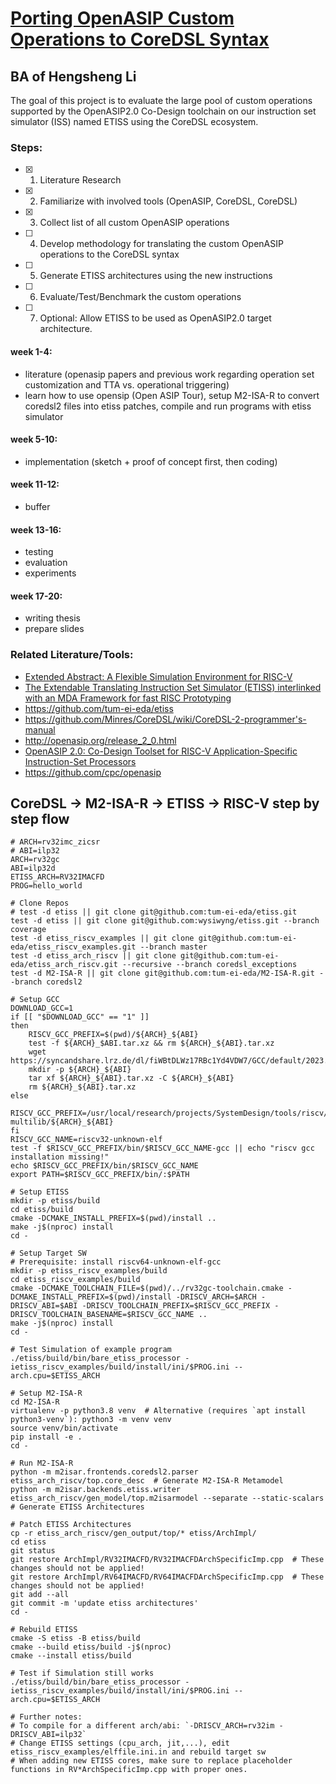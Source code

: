 # [Porting OpenASIP Custom Operations to CoreDSL Syntax](<reference/BA.pdf>)

## BA of Hengsheng Li

The goal of this project is to evaluate the large pool of custom operations supported by the
OpenASIP2.0 Co-Design toolchain on our instruction set simulator (ISS) named ETISS using the
CoreDSL ecosystem.
### Steps:

- [X] 1. Literature Research
- [X] 2. Familiarize with involved tools (OpenASIP, CoreDSL, CoreDSL)
- [X] 3. Collect list of all custom OpenASIP operations
- [ ] 4. Develop methodology for translating the custom OpenASIP operations to the CoreDSL syntax
- [ ] 5. Generate ETISS architectures using the new instructions
- [ ] 6. Evaluate/Test/Benchmark the custom operations
- [ ] 7. Optional: Allow ETISS to be used as OpenASIP2.0 target architecture.

#### week 1-4:
- literature (openasip papers and previous work regarding operation set customization and TTA vs. operational triggering)
- learn how to use opensip (Open ASIP Tour), setup M2-ISA-R to convert coredsl2 files into etiss patches, compile and run programs with etiss simulator

#### week 5-10:
- implementation (sketch + proof of concept first, then coding)

#### week 11-12:
- buffer

#### week 13-16:
- testing
- evaluation
- experiments

#### week 17-20:
- writing thesis
- prepare slides

### Related Literature/Tools:
- [Extended Abstract: A Flexible Simulation Environment for RISC-V](<reference/Reference Paper/2023-06-07-Karsten-EMRICH-abstract.pdf>)
- [The Extendable Translating Instruction Set Simulator (ETISS) interlinked with an MDA Framework for fast RISC Prototyping](<reference/Reference Paper/The_extendable_translating_instruction_set_simulat.pdf>)
- https://github.com/tum-ei-eda/etiss
- https://github.com/Minres/CoreDSL/wiki/CoreDSL-2-programmer's-manual
- http://openasip.org/release_2_0.html
- [OpenASIP 2.0: Co-Design Toolset for RISC-V Application-Specific Instruction-Set Processors](<reference/Reference Paper/OpenASIP_RISC_V_ASAP_2022_.pdf>)
- https://github.com/cpc/openasip

## CoreDSL -> M2-ISA-R -> ETISS -> RISC-V step by step flow
``` shell
# ARCH=rv32imc_zicsr
# ABI=ilp32
ARCH=rv32gc
ABI=ilp32d
ETISS_ARCH=RV32IMACFD
PROG=hello_world

# Clone Repos
# test -d etiss || git clone git@github.com:tum-ei-eda/etiss.git
test -d etiss || git clone git@github.com:wysiwyng/etiss.git --branch coverage
test -d etiss_riscv_examples || git clone git@github.com:tum-ei-eda/etiss_riscv_examples.git --branch master
test -d etiss_arch_riscv || git clone git@github.com:tum-ei-eda/etiss_arch_riscv.git --recursive --branch coredsl_exceptions
test -d M2-ISA-R || git clone git@github.com:tum-ei-eda/M2-ISA-R.git --branch coredsl2

# Setup GCC
DOWNLOAD_GCC=1
if [[ "$DOWNLOAD_GCC" == "1" ]]
then
    RISCV_GCC_PREFIX=$(pwd)/${ARCH}_${ABI}
    test -f ${ARCH}_$ABI.tar.xz && rm ${ARCH}_${ABI}.tar.xz
    wget https://syncandshare.lrz.de/dl/fiWBtDLWz17RBc1Yd4VDW7/GCC/default/2023.11.27/Ubuntu/20.04/${ARCH}_${ABI}.tar.xz
    mkdir -p ${ARCH}_${ABI}
    tar xf ${ARCH}_${ABI}.tar.xz -C ${ARCH}_${ABI}
    rm ${ARCH}_${ABI}.tar.xz
else
    RISCV_GCC_PREFIX=/usr/local/research/projects/SystemDesign/tools/riscv/gcc/no-multilib/${ARCH}_${ABI}
fi
RISCV_GCC_NAME=riscv32-unknown-elf
test -f $RISCV_GCC_PREFIX/bin/$RISCV_GCC_NAME-gcc || echo "riscv gcc installation missing!"
echo $RISCV_GCC_PREFIX/bin/$RISCV_GCC_NAME
export PATH=$RISCV_GCC_PREFIX/bin/:$PATH

# Setup ETISS
mkdir -p etiss/build
cd etiss/build
cmake -DCMAKE_INSTALL_PREFIX=$(pwd)/install ..
make -j$(nproc) install
cd -

# Setup Target SW
# Prerequisite: install riscv64-unknown-elf-gcc
mkdir -p etiss_riscv_examples/build
cd etiss_riscv_examples/build
cmake -DCMAKE_TOOLCHAIN_FILE=$(pwd)/../rv32gc-toolchain.cmake -DCMAKE_INSTALL_PREFIX=$(pwd)/install -DRISCV_ARCH=$ARCH -DRISCV_ABI=$ABI -DRISCV_TOOLCHAIN_PREFIX=$RISCV_GCC_PREFIX -DRISCV_TOOLCHAIN_BASENAME=$RISCV_GCC_NAME ..
make -j$(nproc) install
cd -

# Test Simulation of example program
./etiss/build/bin/bare_etiss_processor -ietiss_riscv_examples/build/install/ini/$PROG.ini --arch.cpu=$ETISS_ARCH

# Setup M2-ISA-R
cd M2-ISA-R
virtualenv -p python3.8 venv  # Alternative (requires `apt install python3-venv`): python3 -m venv venv
source venv/bin/activate
pip install -e .
cd -

# Run M2-ISA-R
python -m m2isar.frontends.coredsl2.parser etiss_arch_riscv/top.core_desc  # Generate M2-ISA-R Metamodel
python -m m2isar.backends.etiss.writer etiss_arch_riscv/gen_model/top.m2isarmodel --separate --static-scalars  # Generate ETISS Architectures

# Patch ETISS Architectures
cp -r etiss_arch_riscv/gen_output/top/* etiss/ArchImpl/
cd etiss
git status
git restore ArchImpl/RV32IMACFD/RV32IMACFDArchSpecificImp.cpp  # These changes should not be applied!
git restore ArchImpl/RV64IMACFD/RV64IMACFDArchSpecificImp.cpp  # These changes should not be applied!
git add --all
git commit -m 'update etiss architectures'
cd -

# Rebuild ETISS
cmake -S etiss -B etiss/build
cmake --build etiss/build -j$(nproc)
cmake --install etiss/build

# Test if Simulation still works
./etiss/build/bin/bare_etiss_processor -ietiss_riscv_examples/build/install/ini/$PROG.ini --arch.cpu=$ETISS_ARCH

# Further notes:
# To compile for a different arch/abi: `-DRISCV_ARCH=rv32im -DRISCV_ABI=ilp32`
# Change ETISS settings (cpu_arch, jit,...), edit etiss_riscv_examples/elffile.ini.in and rebuild target sw
# When adding new ETISS cores, make sure to replace placeholder functions in RV*ArchSpecificImp.cpp with proper ones.
```